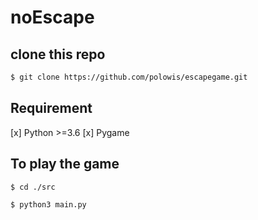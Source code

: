 # noEscape
 
## clone this repo

```bash
$ git clone https://github.com/polowis/escapegame.git
```

## Requirement
[x] Python >=3.6
[x] Pygame

## To play the game
``` bash
$ cd ./src
```
``` bash
$ python3 main.py
```
